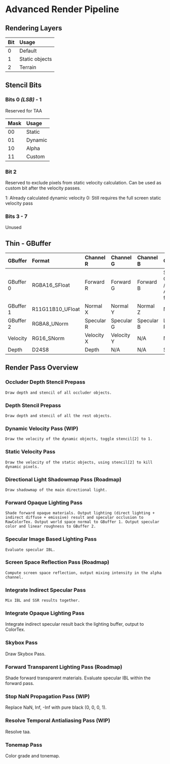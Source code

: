  # Advanced Render Pipeline

 ## Rendering Layers

 | Bit   | Usage          |
 | :---- | :------------- |
 | 0     | Default        |
 | 1     | Static objects |
 | 2     | Terrain        |

 ## Stencil Bits

 ### Bits 0 *(LSB)* - 1

 Reserved for TAA

 | Mask  | Usage   |
 | :---- | :------ |
 |  00   | Static  |
 |  01   | Dynamic |
 |  10   | Alpha   |
 |  11   | Custom  |

 ### Bit 2

 Reserved to exclude pixels from static velocity calculation. Can be used as custom bit after the velocity passes.

 1: Already calculated dynamic velocity
 0: Still requires the full screen static velocity pass

 ### Bits 3 - 7

 Unused

 ## Thin - GBuffer

 | GBuffer   | Format           | Channel R  | Channel G  | Channel B  | Channel A                             |
 | :-------- | :--------------- | :--------  | :--------  | :--------  | :------------------------------------ |
 | GBuffer 0 | RGBA16_SFloat    | Forward R  | Forward G  | Forward B  | Specular Occlusion / TAA Anti-flicker |
 | GBuffer 1 | R11G11B10_UFloat | Normal X   | Normal Y   | Normal Z   | N/A                                   | 
 | GBuffer 2 | RGBA8_UNorm      | Specular R | Specular G | Specular B | Linear Roughness                      |
 | Velocity  | RG16_SNorm       | Velocity X | Velocity Y | N/A        | N/A                                   |
 | Depth     | D24S8            | Depth      | N/A        | N/A        | Stencil                               |

 ## Render Pass Overview

 ### Occluder Depth Stencil Prepass

    Draw depth and stencil of all occluder objects.
 
 ### Depth Stencil Prepass

    Draw depth and stencil of all the rest objects.

 ### Dynamic Velocity Pass (WIP)

    Draw the velocity of the dynamic objects, toggle stencil[2] to 1.

 ### Static Velocity Pass
    
    Draw the velocity of the static objects, using stencil[2] to kill dynamic pixels.

 ### Directional Light Shadowmap Pass (Roadmap)

    Draw shadowmap of the main directional light.

 ### Forward Opaque Lighting Pass

    Shade forward opaque materials. Output lighting (direct lighting + indirect diffuse + emissive) result and specular occlusion to RawColorTex. Output world space normal to GBuffer 1. Output specular color and linear roughness to GBuffer 2.

 ### Specular Image Based Lighting Pass

    Evaluate specular IBL.

 ### Screen Space Reflection Pass (Roadmap)

    Compute screen space reflection, output mixing intensity in the alpha channel.

 ### Integrate Indirect Specular Pass

    Mix IBL and SSR results together.

### Integrate Opaque Lighting Pass

   Integrate indirect specular result back the lighting buffer, output to ColorTex.

### Skybox Pass

   Draw Skybox Pass.

### Forward Transparent Lighting Pass (Roadmap)

   Shade forward transparent materials. Evaluate specular IBL within the forward pass.

### Stop NaN Propagation Pass (WIP)

   Replace NaN, Inf, -Inf with pure black (0, 0, 0, 1).

### Resolve Temporal Antialiasing Pass (WIP)

   Resolve taa.

### Tonemap Pass

   Color grade and tonemap.
